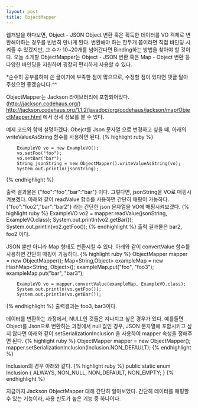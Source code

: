 ```yaml
---
layout: post
title: ObjectMapper
---
```

웹개발을 하다보면, Object -  JSON Object 변환 혹은 획득한 데이터를 VO 객체로 변환해야하는 경우를 빈번히 만나게 된다.
변환해야 하는 한두개 쯤이라면 직접 바인딩 시켜줄 수 있겠지만, 그 수가 10~20개를 넘어간다면 Binding하는 방법을 찾아야 할 것이다.
오늘 소개할 ObjectMapper는 Object - JSON 변환 혹은 Map - Object 변환 등 다양한 바인딩을 지원하며
굉장히 편리하게 사용할 수 있다.

*순수히 공부를하며 쓴 글이기에 부족한 점이 많으므로, 수정할 점이 있다면 댓글 달아주셨으면 좋겠습니다.^^

ObjectMapper는 Jackson 라이브러리에 포함되어있다.
(http://jackson.codehaus.org/)
http://jackson.codehaus.org/1.1.2/javadoc/org/codehaus/jackson/map/ObjectMapper.html 에서 상세 정보를 볼 수 있다.

예제 코드와 함께 설명하겠다.
Obejct를 Json 문자열 으로 변경하고 싶을 때, 아래의  writeValueAsString 함수를 사용하면 된다.
{% highlight ruby %}

        ExampleVO vo = new ExampleVO();
        vo.setFoo("foo");
        vo.setBar("bar");
        String jsonString = new ObjectMapper().writeValueAsString(vo);
        System.out.println(jsonString);

 {% endhighlight %}

출력 결과물은 {"foo":"foo","bar":"bar"} 이다.
그렇다면, jsonString을  VO로 매핑시켜보겠다.
아래와 같이 readValue 함수를 사용하면 간단히 매핑이 가능하다.
{"foo":"foo2","bar":"bar2"}  라는 간단한 json 문자열을 VO에 매핑시켜보겠다.
{% highlight ruby %}
        ExampleVO vo2 = mapper.readValue(jsonString, ExampleVO.class);
        System.out.println(vo2.getBar());
        System.out.println(vo2.getFoo());
 {% endhighlight %}
 출력 결과물은 bar2, foo2 이다.

 JSON 뿐만 아니라 Map 형태도 변환시킬 수 있다.
 아래와 같이 convertValue 함수를 사용하면 간단히 매핑이 가능하다.
{% highlight ruby %}
    ObjectMapper mapper = new ObjectMapper();
        Map<String,Object> exampleMap = new HashMap<String, Object>();
        exampleMap.put("foo", "foo3");
        exampleMap.put("bar", "bar3");

        ExampleVO vo = mapper.convertValue(exampleMap, ExampleVO.class);
        System.out.println(vo.getFoo());
        System.out.println(vo.getBar());
 {% endhighlight %}
 출력결과는 foo3, bar3이다.

 데이터를 변환하는 과정에서, NULL인 것들은 지나치고 싶은 경우가 있다.
 예를들면 Object를 Json으로 변환하는 과정에서 null 값인 경우, JSON 문자열에 포함시키고 싶지 않다면
 아래와 같이 setSerializationInclusion 을 사용하여 mapper 속성을 정해주면 된다.
{% highlight ruby %}
    ObjectMapper mapper = new ObjectMapper();
     mapper.setSerializationInclusion(Inclusion.NON_DEFAULT);
 {% endhighlight %}

 Inclusion의 경우 아래와 같다.
{% highlight ruby %}
    public static enum Inclusion {
        ALWAYS, NON_NULL, NON_DEFAULT, NON_EMPTY;
    }
{% endhighlight %}

지금까지 Jackson ObjectMapper 대해 간단히 알아보았다.
간단히 데이터를 매핑할 수 있는 기능이라, 사용 빈도가 높은  기능 중 하나이다.